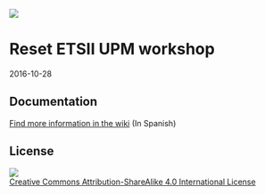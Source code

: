 ![](https://github.com/FPGAwars/workshops/raw/master/2016-10-28-Reset-ETSII-UPM/wiki/Open-fpga-tools-01.png)

# Reset ETSII UPM workshop

2016-10-28

## Documentation

[Find more information in the wiki](https://github.com/FPGAwars/workshops/wiki/2016_10_28:-Reset-ETSII-UPM) (In Spanish)

## License

![](https://github.com/FPGAwars/workshops/raw/master/wiki/attribution-share-alike-creative-commons-license.png)  
[Creative Commons Attribution-ShareAlike 4.0 International License](http://creativecommons.org/licenses/by-sa/4.0/)
